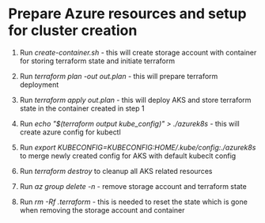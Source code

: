 # Prepare Azure resources and setup for cluster creation

1. Run _create-container.sh_ - this will create storage account with container for storing terraform state and initiate terraform

2. Run _terraform plan -out out.plan_ - this will prepare terraform deployment

3. Run _terraform apply out.plan_ - this will deploy AKS and store terraform state in the container created in step 1

4. Run _echo "$(terraform output kube_config)" > ./azurek8s_ - this will create azure config for kubectl

5. Run _export KUBECONFIG=$KUBECONFIG:$HOME/.kube/config:./azurek8s_ to merge newly created config for AKS with default kubeclt config

6. Run _terraform destroy_ to cleanup all AKS related resources

7. Run _az group delete -n <resource group name from create-container.sh>_ - remove storage account and terraform state

8. Run _rm -Rf .terraform_ - this is needed to reset the state which is gone when removing the storage account and container